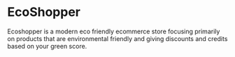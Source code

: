 # EcoShopper

Ecoshopper is a modern eco friendly ecommerce store focusing primarily on products that are environmental friendly and giving discounts and credits based on your green score.
